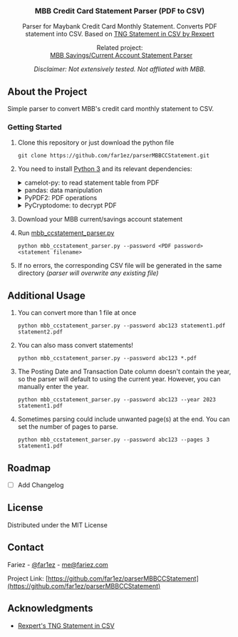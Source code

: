 <a name="readme-top"></a>
<br />
<div align="center">
  <h3 align="center">MBB Credit Card Statement Parser (PDF to CSV)</h3>
  <p>
    Parser for Maybank Credit Card Monthly Statement. Converts PDF statement into CSV. Based on <a href="https://github.com/Rexpert/TNG_Statement_in_CSV">TNG Statement in CSV by Rexpert</a>
  </p>
  <p>
    Related project:<br />
    &ensp;<a href="https://github.com/far1ez/parserMBBStatement">MBB Savings/Current Account Statement Parser</a>
  </p>
  <p>
    <i>Disclaimer: Not extensively tested. Not affliated with MBB.</i>
  </p>
</div>

<!-- ABOUT THE PROJECT -->
## About the Project

Simple parser to convert MBB's credit card monthly statement to CSV. 

<!-- GETTING STARTED -->

### Getting Started

1. Clone this repository or just download the python file
    ```
    git clone https://github.com/far1ez/parserMBBCCStatement.git
    ```
2. You need to install [Python 3](https://www.python.org/) and its relevant dependencies:
    <details>
      <summary>
        camelot-py: to read statement table from PDF
      </summary>
      
      - Installation via `pip`
        ```
        pip install camelot-py[cv]
        ```
      - or if you're using conda environment
        ```
        conda install -c conda-forge camelot-py
        ```
      - Detail installation please refer to `camelot-py` [Documentation](https://camelot-py.readthedocs.io/en/master/) 
    </details>
    <details>
      <summary>
        pandas: data manipulation
      </summary>
      
      - Installation via `pip`
        ```
        pip install pandas
        ```
      - or if you're using conda environment
        ```
        conda install -c conda-forge pandas
        ```
      - Detail installation please refer to `pandas` [Documentation](https://pandas.pydata.org/docs/index.html) 
    </details>
    <details>
      <summary>
        PyPDF2: PDF operations
      </summary>
      
      - Installation via `pip`
        ```
        pip install PyPDF2
        ```
      - or if you're using conda environment
        ```
        conda install -c conda-forge PyPDF2
        ```
    </details>
    <details>
      <summary>
        PyCryptodome: to decrypt PDF
      </summary>
      
      - Installation via `pip`
        ```
        pip install PyCryptodome
        ```
      - or if you're using conda environment
        ```
        conda install -c conda-forge PyCryptodome
        ```
    </details>
3. Download your MBB current/savings account statement
4. Run [mbb_ccstatement_parser.py](mbb_ccstatement_parser.py)
    ```
    python mbb_ccstatement_parser.py --password <PDF password> <statement filename>
    ```
5. If no errors, the corresponding CSV file will be generated in the same directory
   <i>(parser will overwrite any existing file)</i>

<!-- ADDITIONAL USAGE -->
## Additional Usage

1. You can convert more than 1 file at once
   ```
   python mbb_ccstatement_parser.py --password abc123 statement1.pdf statement2.pdf
   ```
2. You can also mass convert statements!
   ```
   python mbb_ccstatement_parser.py --password abc123 *.pdf
   ```
3. The Posting Date and Transaction Date column doesn't contain the year, so the parser will default to using the current year. However, you can manually enter the year.
   ```
   python mbb_ccstatement_parser.py --password abc123 --year 2023 statement1.pdf
   ```
4. Sometimes parsing could include unwanted page(s) at the end. You can set the number of pages to parse.
   ```
   python mbb_ccstatement_parser.py --password abc123 --pages 3 statement1.pdf
   ```
   
<!-- ROADMAP -->
## Roadmap

- [ ] Add Changelog

<!-- LICENSE -->
## License

Distributed under the MIT License

<!-- CONTACT -->
## Contact

Fariez - [@far1ez](https://twitter.com/far1ez) - me@fariez.com

Project Link: [https://github.com/far1ez/parserMBBCCStatement](https://github.com/far1ez/parserMBBCCStatement)

<!-- ACKNOWLEDGMENTS -->
## Acknowledgments

* [Rexpert's TNG Statement in CSV](https://github.com/Rexpert/TNG_Statement_in_CSV)
